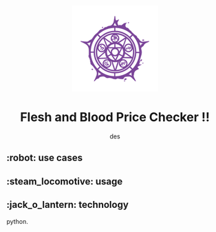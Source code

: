 <body>
  <div align="center">
    <img src="https://github.com/yuki-shi/fab_price_checker/blob/main/assets/runechant.png">
    <h1>Flesh and Blood Price Checker !!</h1>
    <p>des</p>
  </div>
  <h2>:robot: use cases</h2>
  <h2>:steam_locomotive: usage</h2>
  <h2>:jack_o_lantern: technology</h2>
  python.
</body>

